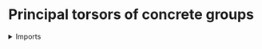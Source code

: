 #  Principal torsors of concrete groups

<details><summary>Imports</summary>
```agda
module group-theory.principal-torsors-concrete-groups where

open import foundation.universe-levels

open import group-theory.concrete-group-actions
open import group-theory.concrete-groups
```
</details>

## Idea

The principal torsor of a concrete group `G` is the identity type of `BG`.

## Definition

```agda
module _
  {l1 : Level} (G : Concrete-Group l1)
  where 

  principal-torsor-Concrete-Group :
    classifying-type-Concrete-Group G → action-Concrete-Group l1 G
  principal-torsor-Concrete-Group = Id-BG-Set G
```
